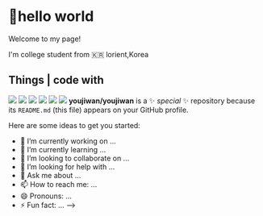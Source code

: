 # 👏hello world

 Welcome to my page! 

 I'm college student from 🇰🇷 lorient,Korea

## Things | code with

<img src="https://img.shields.io/badge/Python-3776AB?style=flat&logo=Python&logoColor=white"/></a>
<img src="https://img.shields.io/badge/Yolo-00FFFF?style=flat&logo=Yolo&logoColor=white"/></a>
<img src="https://img.shields.io/badge/Tensorflow-FF6F00?style=flat&logo=Tensorflow&logoColor=white"/>
<img src="https://img.shields.io/badge/GitHub-181717?style=flat&logo=GitHub&logoColor=white"/>
<img src="https://img.shields.io/badge/Git-F05032?style=flat&logo=Git&logoColor=white"/>
<img src="https://img.shields.io/badge/Docker-2496ED?style=flat&logo=Docker&logoColor=white"/>
**youjiwan/youjiwan** is a ✨ _special_ ✨ repository because its `README.md` (this file) appears on your GitHub profile.

Here are some ideas to get you started:

- 🔭 I’m currently working on ...
- 🌱 I’m currently learning ...
- 👯 I’m looking to collaborate on ...
- 🤔 I’m looking for help with ...
- 💬 Ask me about ...
- 📫 How to reach me: ...
- 😄 Pronouns: ...
- ⚡ Fun fact: ...
-->
